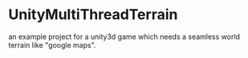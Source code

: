 UnityMultiThreadTerrain
=======================

an example project for a unity3d game which needs a seamless world terrain like "google maps".
